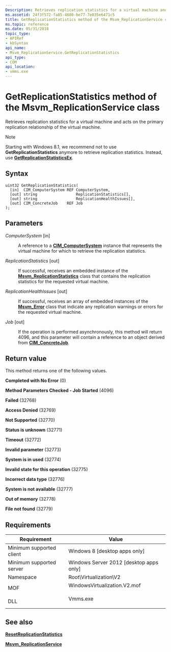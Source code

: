 ```yaml
---
Description: Retrieves replication statistics for a virtual machine and acts on the primary replication relationship of the virtual machine.
ms.assetid: 24f3f572-fa85-4680-be77-7e835e6471c5
title: GetReplicationStatistics method of the Msvm_ReplicationService class
ms.topic: reference
ms.date: 05/31/2018
topic_type: 
- APIRef
- kbSyntax
api_name: 
- Msvm_ReplicationService.GetReplicationStatistics
api_type: 
- COM
api_location: 
- vmms.exe
---
```


# GetReplicationStatistics method of the Msvm\_ReplicationService class

Retrieves replication statistics for a virtual machine and acts on the primary replication relationship of the virtual machine.

> [!Note]  
> Starting with Windows 8.1, we recommend not to use **GetReplicationStatistics** anymore to retrieve replication statistics. Instead, use [**GetReplicationStatisticsEx**](getreplicationstatisticsex-msvm-replicationservice.md).

 

## Syntax


```mof
uint32 GetReplicationStatistics(
  [in]  CIM_ComputerSystem REF ComputerSystem,
  [out] string                 ReplicationStatistics[],
  [out] string                 ReplicationHealthIssues[],
  [out] CIM_ConcreteJob    REF Job
);
```



## Parameters

<dl> <dt>

*ComputerSystem* \[in\]
</dt> <dd>

A reference to a [**CIM\_ComputerSystem**](/windows/desktop/CIMWin32Prov/cim-computersystem) instance that represents the virtual machine for which to retrieve the replication statistics.

</dd> <dt>

*ReplicationStatistics* \[out\]
</dt> <dd>

If successful, receives an embedded instance of the [**Msvm\_ReplicationStatistics**](msvm-replicationstatistics.md) class that contains the replication statistics for the requested virtual machine.

</dd> <dt>

*ReplicationHealthIssues* \[out\]
</dt> <dd>

If successful, receives an array of embedded instances of the [**Msvm\_Error**](msvm-error.md) class that indicate any replication warnings or errors for the requested virtual machine.

</dd> <dt>

*Job* \[out\]
</dt> <dd>

If the operation is performed asynchronously, this method will return 4096, and this parameter will contain a reference to an object derived from [**CIM\_ConcreteJob**](/previous-versions//cc136808(v=vs.85)).

</dd> </dl>

## Return value

This method returns one of the following values.

<dl> <dt>

**Completed with No Error** (0)
</dt> <dt>

**Method Parameters Checked - Job Started** (4096)
</dt> <dt>

**Failed** (32768)
</dt> <dt>

**Access Denied** (32769)
</dt> <dt>

**Not Supported** (32770)
</dt> <dt>

**Status is unknown** (32771)
</dt> <dt>

**Timeout** (32772)
</dt> <dt>

**Invalid parameter** (32773)
</dt> <dt>

**System is in used** (32774)
</dt> <dt>

**Invalid state for this operation** (32775)
</dt> <dt>

**Incorrect data type** (32776)
</dt> <dt>

**System is not available** (32777)
</dt> <dt>

**Out of memory** (32778)
</dt> <dt>

**File not found** (32779)
</dt> </dl>

## Requirements



| Requirement | Value |
|-------------------------------------|---------------------------------------------------------------------------------------------------------|
| Minimum supported client<br/> | Windows 8 \[desktop apps only\]<br/>                                                              |
| Minimum supported server<br/> | Windows Server 2012 \[desktop apps only\]<br/>                                                    |
| Namespace<br/>                | Root\\Virtualization\\V2<br/>                                                                     |
| MOF<br/>                      | <dl> <dt>WindowsVirtualization.V2.mof</dt> </dl> |
| DLL<br/>                      | <dl> <dt>Vmms.exe</dt> </dl>                     |



## See also

<dl> <dt>

[**ResetReplicationStatistics**](resetreplicationstatistics-msvm-replicationservice.md)
</dt> <dt>

[**Msvm\_ReplicationService**](msvm-replicationservice.md)
</dt> </dl>

 

